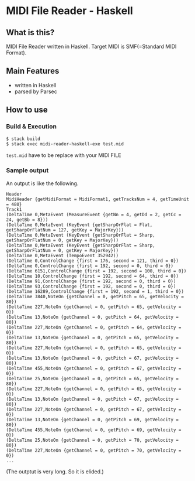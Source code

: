 # MIDI File Reader - Haskell

## What is this?

MIDI File Reader written in Haskell.
Target MIDI is SMF(=Standard MIDI Format).

## Main Features

  * written in Haskell
  * parsed by Parsec

## How to use

### Build & Execution

```sh
$ stack build
$ stack exec midi-reader-haskell-exe test.mid
```
`test.mid` have to be replace with your MIDI FILE

### Sample output

An output is like the following.

```
Header
MidiHeader {getMidiFormat = MidiFormat1, getTracksNum = 4, getTimeUnit = 480}
Track1
(DeltaTime 0,MetaEvent (MeasureEvent {getNn = 4, getDd = 2, getCc = 24, getBb = 8}))
(DeltaTime 0,MetaEvent (KeyEvent {getSharpOrFlat = Flat, getSharpOrFlatNum = 127, getKey = MajorKey}))
(DeltaTime 0,MetaEvent (KeyEvent {getSharpOrFlat = Sharp, getSharpOrFlatNum = 0, getKey = MajorKey}))
(DeltaTime 0,MetaEvent (KeyEvent {getSharpOrFlat = Sharp, getSharpOrFlatNum = 0, getKey = MajorKey}))
(DeltaTime 0,MetaEvent (TempoEvent 352942))
(DeltaTime 0,ControlChange {first = 176, second = 121, third = 0})
(DeltaTime 0,ControlChange {first = 192, second = 0, third = 0})
(DeltaTime 6151,ControlChange {first = 192, second = 100, third = 0})
(DeltaTime 10,ControlChange {first = 192, second = 64, third = 0})
(DeltaTime 91,ControlChange {first = 192, second = 0, third = 0})
(DeltaTime 93,ControlChange {first = 192, second = 0, third = 0})
(DeltaTime 16289,ControlChange {first = 192, second = 1, third = 0})
(DeltaTime 3840,NoteOn {getChannel = 0, getPitch = 65, getVelocity = 80})
(DeltaTime 227,NoteOn {getChannel = 0, getPitch = 65, getVelocity = 0})
(DeltaTime 13,NoteOn {getChannel = 0, getPitch = 64, getVelocity = 80})
(DeltaTime 227,NoteOn {getChannel = 0, getPitch = 64, getVelocity = 0})
(DeltaTime 13,NoteOn {getChannel = 0, getPitch = 65, getVelocity = 80})
(DeltaTime 227,NoteOn {getChannel = 0, getPitch = 65, getVelocity = 0})
(DeltaTime 13,NoteOn {getChannel = 0, getPitch = 67, getVelocity = 80})
(DeltaTime 455,NoteOn {getChannel = 0, getPitch = 67, getVelocity = 0})
(DeltaTime 25,NoteOn {getChannel = 0, getPitch = 65, getVelocity = 80})
(DeltaTime 227,NoteOn {getChannel = 0, getPitch = 65, getVelocity = 0})
(DeltaTime 13,NoteOn {getChannel = 0, getPitch = 67, getVelocity = 80})
(DeltaTime 227,NoteOn {getChannel = 0, getPitch = 67, getVelocity = 0})
(DeltaTime 13,NoteOn {getChannel = 0, getPitch = 69, getVelocity = 80})
(DeltaTime 455,NoteOn {getChannel = 0, getPitch = 69, getVelocity = 0})
(DeltaTime 25,NoteOn {getChannel = 0, getPitch = 70, getVelocity = 80})
(DeltaTime 227,NoteOn {getChannel = 0, getPitch = 70, getVelocity = 0})
...
```

(The outptut is very long. So it is elided.)
